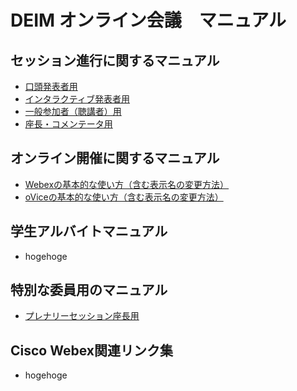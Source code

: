 # DEIM オンライン会議　マニュアル

## セッション進行に関するマニュアル
- [口頭発表者用](forPresenter.md)
- [インタラクティブ発表者用](forPosterPresenter.md)
- [一般参加者（聴講者）用](forAudience.md)
- [座長・コメンテータ用](forCommentator.md)

## オンライン開催に関するマニュアル
- [Webexの基本的な使い方（含む表示名の変更方法）](WebexHowto.md)
- [oViceの基本的な使い方（含む表示名の変更方法）](ovice_manual.md)

## 学生アルバイトマニュアル
- hogehoge

## 特別な委員用のマニュアル
- [プレナリーセッション座長用](forPlenaryChair.md)

## Cisco Webex関連リンク集
- hogehoge
